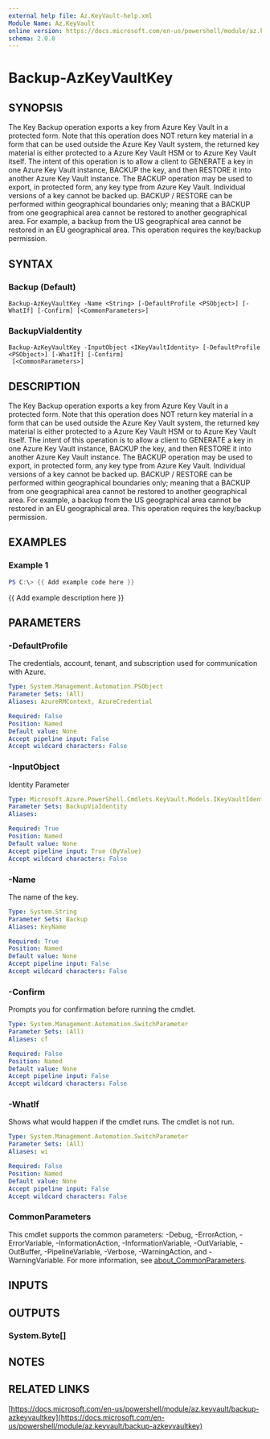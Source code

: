 ```yaml
---
external help file: Az.KeyVault-help.xml
Module Name: Az.KeyVault
online version: https://docs.microsoft.com/en-us/powershell/module/az.keyvault/backup-azkeyvaultkey
schema: 2.0.0
---
```


# Backup-AzKeyVaultKey

## SYNOPSIS
The Key Backup operation exports a key from Azure Key Vault in a protected form.
Note that this operation does NOT return key material in a form that can be used outside the Azure Key Vault system, the returned key material is either protected to a Azure Key Vault HSM or to Azure Key Vault itself.
The intent of this operation is to allow a client to GENERATE a key in one Azure Key Vault instance, BACKUP the key, and then RESTORE it into another Azure Key Vault instance.
The BACKUP operation may be used to export, in protected form, any key type from Azure Key Vault.
Individual versions of a key cannot be backed up.
BACKUP / RESTORE can be performed within geographical boundaries only; meaning that a BACKUP from one geographical area cannot be restored to another geographical area.
For example, a backup from the US geographical area cannot be restored in an EU geographical area.
This operation requires the key/backup permission.

## SYNTAX

### Backup (Default)
```
Backup-AzKeyVaultKey -Name <String> [-DefaultProfile <PSObject>] [-WhatIf] [-Confirm] [<CommonParameters>]
```

### BackupViaIdentity
```
Backup-AzKeyVaultKey -InputObject <IKeyVaultIdentity> [-DefaultProfile <PSObject>] [-WhatIf] [-Confirm]
 [<CommonParameters>]
```

## DESCRIPTION
The Key Backup operation exports a key from Azure Key Vault in a protected form.
Note that this operation does NOT return key material in a form that can be used outside the Azure Key Vault system, the returned key material is either protected to a Azure Key Vault HSM or to Azure Key Vault itself.
The intent of this operation is to allow a client to GENERATE a key in one Azure Key Vault instance, BACKUP the key, and then RESTORE it into another Azure Key Vault instance.
The BACKUP operation may be used to export, in protected form, any key type from Azure Key Vault.
Individual versions of a key cannot be backed up.
BACKUP / RESTORE can be performed within geographical boundaries only; meaning that a BACKUP from one geographical area cannot be restored to another geographical area.
For example, a backup from the US geographical area cannot be restored in an EU geographical area.
This operation requires the key/backup permission.

## EXAMPLES

### Example 1
```powershell
PS C:\> {{ Add example code here }}
```

{{ Add example description here }}

## PARAMETERS

### -DefaultProfile
The credentials, account, tenant, and subscription used for communication with Azure.

```yaml
Type: System.Management.Automation.PSObject
Parameter Sets: (All)
Aliases: AzureRMContext, AzureCredential

Required: False
Position: Named
Default value: None
Accept pipeline input: False
Accept wildcard characters: False
```

### -InputObject
Identity Parameter

```yaml
Type: Microsoft.Azure.PowerShell.Cmdlets.KeyVault.Models.IKeyVaultIdentity
Parameter Sets: BackupViaIdentity
Aliases:

Required: True
Position: Named
Default value: None
Accept pipeline input: True (ByValue)
Accept wildcard characters: False
```

### -Name
The name of the key.

```yaml
Type: System.String
Parameter Sets: Backup
Aliases: KeyName

Required: True
Position: Named
Default value: None
Accept pipeline input: False
Accept wildcard characters: False
```

### -Confirm
Prompts you for confirmation before running the cmdlet.

```yaml
Type: System.Management.Automation.SwitchParameter
Parameter Sets: (All)
Aliases: cf

Required: False
Position: Named
Default value: None
Accept pipeline input: False
Accept wildcard characters: False
```

### -WhatIf
Shows what would happen if the cmdlet runs.
The cmdlet is not run.

```yaml
Type: System.Management.Automation.SwitchParameter
Parameter Sets: (All)
Aliases: wi

Required: False
Position: Named
Default value: None
Accept pipeline input: False
Accept wildcard characters: False
```

### CommonParameters
This cmdlet supports the common parameters: -Debug, -ErrorAction, -ErrorVariable, -InformationAction, -InformationVariable, -OutVariable, -OutBuffer, -PipelineVariable, -Verbose, -WarningAction, and -WarningVariable. For more information, see [about_CommonParameters](http://go.microsoft.com/fwlink/?LinkID=113216).

## INPUTS

## OUTPUTS

### System.Byte[]
## NOTES

## RELATED LINKS

[https://docs.microsoft.com/en-us/powershell/module/az.keyvault/backup-azkeyvaultkey](https://docs.microsoft.com/en-us/powershell/module/az.keyvault/backup-azkeyvaultkey)

